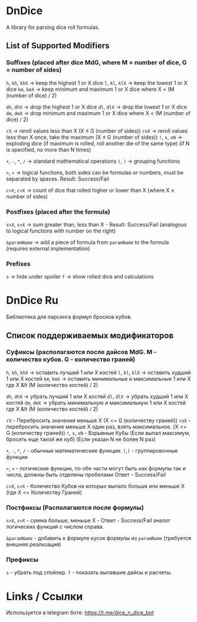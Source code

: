 # DnDice
A library for parsing dice roll formulas.

## List of Supported Modifiers

### Suffixes (placed after dice MdG, where M = number of dice, G = number of sides)

`h`, `kh`, `khX` → keep the highest 1 or X dice
`l`, `kl`, `klX` → keep the lowest 1 or X dice
`km`, `kmX` → keep minimum and maximum 1 or X dice where X < (M (number of dice) / 2)

`dh`, `dhX` → drop the highest 1 or X dice
`dl`, `dlX` → drop the lowest 1 or X dice
`dm`, `dmX` → drop minimum and maximum 1 or X dice where X < (M (number of dice) / 2)

`rX` → reroll values less than X (X ≤ G (number of sides))
`roX` → reroll values less than X once, take the maximum (X ≤ G (number of sides))
`!`, `x`, `xN` → exploding dice (if maximum is rolled, roll another die of the same type) (if N is specified, no more than N times)

`+`, `-`, `*`, `/` → standard mathematical operations
`(`, `)` → grouping functions

` > `, ` < ` → logical functions, both sides can be formulas or numbers, must be separated by spaces. Result: Success/Fail

`c>X`, `c<X` → count of dice that rolled higher or lower than X (where X ≤ number of sides)

### Postfixes (placed after the formula)

`s>X`, `s<X` → sum greater than, less than X - Result: Success/Fail (analogous to logical functions with number on the right)

`&paramName` → add a piece of formula from `paramName` to the formula (requires external implementation)

### Prefixes

`s` → hide under spoiler
`f` → show rolled dice and calculations


# DnDice Ru
Библиотека для парсинга формул бросков кубов.

## Список поддерживаемых модификаторов
### Суфиксы (располагаются после дайсов MdG. M - количество кубов. G - количество граней)
`h`, `kh`, `khX` -> оставить лучший 1 или X костей
`l`, `kl`, `klX` -> оставить худший 1 или X костей
`km`, `kmX` -> оставить минимальные и максимальные 1 или X где X &lt (M (количество костей) / 2)

`dh`, `dhX` -> убрать лучший 1 или X костей
`dl`, `dlX` -> убрать худший 1 или X костей
`dm`, `dmX` -> убрать минимальную и максимальную 1 или X костей где X &lt (M (количество костей) / 2)

`rX` - Перебросить значения меньше X (X <= G (количеству граней))
`roX` - перебросить значение меньше X один раз, взять максимальное. (X <= G (количеству граней))
`!`, `x`, `xN` - Взрывные Кубы (Если выпал максимум, бросить еще такой же куб) (Если указан N не более N раз)

`+`, `-`, `*`, `/` - обычные математические функции.
`(`,`)` - группировочные функции

` > `, ` < ` - логические функции, по обе части могут быть как формулы так и числа, должны быть отделены пробелами Ответ - Success/Fail

`c>X`, `c<X` - Количество Кубов на которых выпало больше или меньше X (где X <= Количеству Граней)

### Постфиксы (Располагаются после формулы)
`s>X`, `s<X` - сумма больше, меньше X - Ответ - Success/Fail аналог логических функций с числом справа.


`&paramName` - добавить к формуле кусок формулы из `paramName` (требуется внешняя реализация)

### Префиксы

`s` - убрать под спойлер.
`f` - показать выпавшие дайсы и расчеты.


# Links / Ссылки

Используется в telegram боте: https://t.me/dice_n_dice_bot